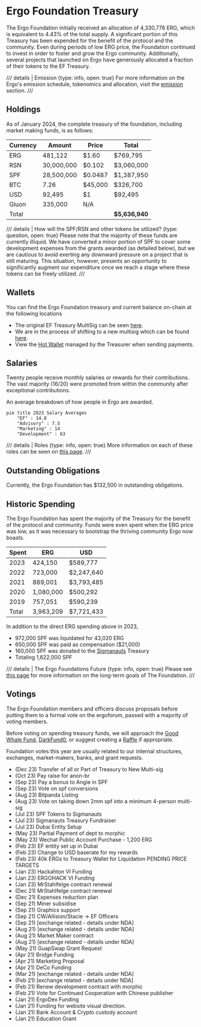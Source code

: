 # Ergo Foundation Treasury

The Ergo Foundation initially received an allocation of 4,330,776 ERG, which is equivalent to 4.43% of the total supply. A significant portion of this Treasury has been expended for the benefit of the protocol and the community. Even during periods of low ERG price, the Foundation continued to invest in order to foster and grow the Ergo community. Additionally, several projects that launched on Ergo have generously allocated a fraction of their tokens to the EF Treasury. 



/// details | Emission
     {type: info, open: true}
For more information on the Ergo's emission schedule, tokenomics and allocation, visit the [emission](emission.md) section. 
///


## Holdings

As of January 2024, the complete treasury of the foundation, including market making funds, is as follows:


| Currency | Amount | Price | Total |
|-------|---------------|---|---|
| ERG   | 481,122    | $1.60 | $769,795 |
| RSN   | 30,000,000 | $0.102 | $3,060,000 |
| SPF   | 28,500,000 | $0.0487 | $1,387,950 |
| BTC   | 7.26       | $45,000 | $326,700 |
| USD   | 92,495     | $1 | $92,495 |
| Gluon | 335,000    | N/A |  |
| Total |  | | **$5,636,940** |

/// details | How will the SPF/RSN and other tokens be utilized? 
     {type: question, open: true}
Please note that the majority of these funds are currently illiquid. We have converted a minor portion of SPF to cover some development expenses from the grants awarded (as detailed below), but we are cautious to avoid exerting any downward pressure on a project that is still maturing. This situation, however, presents an opportunity to significantly augment our expenditure once we reach a stage where these tokens can be freely utilized.
///



## Wallets

You can find the Ergo Foundation treasury and current balance on-chain at the following locations

- The original EF Treasury MultiSig can be seen [here](https://ergexplorer.com/addresses#4L1ktFSzm3SH1UioDuUf5hyaraHird4D2dEACwQ1qHGjSKtA6KaNvSzRCZXZGf9jkfNAEC1SrYaZmCuvb2BKiXk5zW9xuvrXFT7FdNe2KqbymiZvo5UQLAm5jQY8ZBRhTZ4AFtZa1UF5nd4aofwPiL7YkJuyiL5hDHMZL1ZnyL746tHmRYMjAhCgE7d698dRhkdSeVy).
- We are in the process of shifting to a new multisig which can be found [here](https://ergexplorer.com/addresses#2BggBDgr9n9geTKjCJBCEWMReb2i7wcocw7fjVd3QyM7qFMtmVHyoFr78kChAxGekJxUTZru2aMjyZKcVoPfHX5d12RqNrnEAgzGqUCoJ2zkCiiUURror6NJ6HYyPxxUf5qj5FdQXqJ2zFv1a8U9Lieib59S8mxpE2oLAPt7P5cyngAa5sVEHHKeJrKkpp2yfQH3kshujjPCCc6qv2StJkmbzDTqAcxTpjcB9voMhi1tCybU4ikxSJEoAKmr5mppSfVAB5zSpREYstCVU).
- View the [Hot Wallet](https://ergexplorer.com/addresses#9g1ReLmsbGevkTjfPGMdRMoFRdrAVskZVmSBpaEdVW2DfG4HDWm) managed by the Treasurer when sending payments.



## Salaries

Twenty people receive monthly salaries or rewards for their contributions. The vast majority (16/20) were promoted from within the community after exceptional contributions. 

An average breakdown of how people in Ergo are awarded.

``` mermaid
pie title 2023 Salary Averages
    "EF" : 14.8
    "Advisory" : 7.5
    "Marketing" : 14
    "Development" : 63
```

/// details | Roles
     {type: info, open: true}
More information on each of these roles can be seen on [this page](ergo-foundation.md).
///


## Outstanding Obligations

Currently, the Ergo Foundation has $132,500 in outstanding obligations.



## Historic Spending

The Ergo Foundation has spent the majority of the Treasury for the benefit of the protocol and community. Funds were even spent when the ERG price was low, as it was necessary to bootstrap the thriving community Ergo now boasts.

<!--TODO: Yearly figures don't add up to total difference between total allocation & spending, 90k difference, probably missed a tx -->

| Spent | ERG | USD |
|---|---|---|
| 2023  | 424,150 | $589,777 |
| 2022  | 723,000 | $2,247,640 |
| 2021  | 889,001 | $3,793,485 |
| 2020  | 1,080,000 | $500,292 |
| 2019 | 757,051 | $590,239 |
| Total | 3,963,209 | $7,721,433 |

In addition to the direct ERG spending above in 2023, 

- 972,000 SPF was liquidated for 43,020 ERG 
- 650,000 SPF was paid as compensation ($21,000)
- 160,000 SPF was donated to the [Sigmanauts](sigmanauts.md) Treasury
- Totaling 1,622,000 SPF 




/// details | The Ergo Foundations Future
     {type: info, open: true}
Please see [this page](ef-future.md) for more information on the long-term goals of The Foundation.
///


## Votings

The Ergo Foundation members and officers discuss proposals before putting them to a formal vote on the ergoforum, passed with a majority of voting members.

Before voting on spending treasury funds, we will approach the [Good Whale Fund](https://ergoplatform.org/en/blog/2021-11-02-good-whales-grant-fund/), [DarkFund0](https://www.ergoforum.org/t/darkfund0-zk-fund-for-privacy-applications/398), or suggest creating a [Raffle](https://ergoraffle.com/) if appropriate.

Foundation votes this year are usually related to our internal structures, exchanges, market-makers, banks, and grant requests.

- (Dec 23) Transfer of all or Part of Treasury to New Multi-sig
- (Oct 23) Pay raise for anon-br
- (Sep 23) Pay a bonus to Angie in SPF
- (Sep 23) Vote on spf conversions
- (Aug 23) Bitpanda Listing
- (Aug 23) Vote on taking down 2mm spf into a minimum 4-person multi-sig
- (Jul 23) SPF Tokens to Sigmanauts
- (Jul 23) Sigmanauts Treasury Fundraiser
- (Jul 23) Dubai Entity Setup
- (May 23) Partial Payment of dept to morphic
- (May 23) Wechat Public Account Purchase - 1,200 ERG
- (Feb 23) EF entity set up in Dubai
- (Feb 23) Change to USD baserate for my rewards
- (Feb 23) 40k ERGs to Treasury Wallet for Liquidation PENDING PRICE TARGETS
- (Jan 23) Hackahton VI Funding
- (Jan 23) ERGOHACK VI Funding
- (Jan 23) MrStahlfelge contract renewal
- (Dec 21) MrStahlfelge contract renewal
- (Dec 21) Expenses reduction plan
- (Sep 21) Miner subsidise
- (Sep 21) Graphics support
- (Sep 21) CW/Allision/Stacie -> EF Officers
- (Sep 21) [exchange related - details under NDA]
- (Aug 21) [exchange related - details under NDA]
- (Aug 21) Market Maker contract
- (Aug 21) [exchange related - details under NDA]
- (May 21) GuapSwap Grant Request
- (Apr 21) Bridge Funding
- (Apr 21) Marketing Proposal
- (Apr 21) DeCo Funding
- (Mar 21) [exchange related - details under NDA]
- (Feb 21) [exchange related - details under NDA]
- (Feb 21) Renew development contract with morphic
- (Feb 21) Vote for Continued Cooperation with Chinese publisher
- (Jan 21) ErgoDex Funding
- (Jan 21) Funding for website visual direction.
- (Jan 21) Bank Account & Crypto custody account
- (Jan 21) Education Grant
